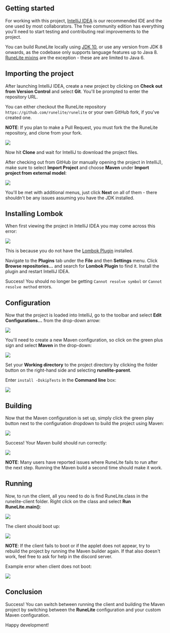 ## Getting started

For working with this project, [IntelliJ IDEA](https://www.jetbrains.com/idea/download) is our recommended IDE and the one used by most collaborators. The free community edition has everything you'll need to start testing and contributing real improvements to the project.

You can build RuneLite locally using [JDK 10](http://www.oracle.com/technetwork/java/javase/downloads/jdk10-downloads-4416644.html), or use any version from JDK 8 onwards, as the codebase only supports language features up to Java 8. [RuneLite mixins](https://github.com/runelite/runelite/wiki/Using-RuneLite's-mixins) are the exception - these are are limited to Java 6.

## Importing the project

After launching IntelliJ IDEA, create a new project by clicking on **Check out from Version Control** and select **Git**. You'll be prompted to enter the repository URL.

You can either checkout the RuneLite repository `https://github.com/runelite/runelite` or your own GitHub fork, if you've created one.

**NOTE**: If you plan to make a Pull Request, you must fork the the RuneLite repository, and clone from your fork.

![](https://user-images.githubusercontent.com/37604308/38454682-0fad8f26-3aaf-11e8-9ca3-327ebd667675.png)

Now hit **Clone** and wait for IntelliJ to download the project files.

After checking out from GitHub (or manually opening the project in IntelliJ), make sure to select **Import Project**
and choose **Maven** under **Import project from external model**:

![](http://i.imgur.com/gSuqzAY.png)

You'll be met with additional menus, just click **Next** on all of them - there shouldn't be any issues assuming you have the JDK installed.

## Installing Lombok

When first viewing the project in IntelliJ IDEA you may come across this error:

![](https://i.imgur.com/a1YDonV.png)

This is because you do not have the [Lombok Plugin](https://plugins.jetbrains.com/plugin/6317-lombok-plugin) installed.

Navigate to the **Plugins** tab under the **File** and then **Settings** menu. Click **Browse repositories...** and search for **Lombok Plugin** to find it. Install the plugin and restart IntelliJ IDEA.

Success! You should no longer be getting ``Cannot resolve symbol`` or ``Cannot resolve method`` errors.

## Configuration

Now that the project is loaded into IntelliJ, go to the toolbar and select **Edit Configurations...** from the drop-down arrow:

![](http://i.imgur.com/MmKople.png)

You'll need to create a new Maven configuration, so click on the green plus sign and select **Maven** in the drop-down:

![](http://i.imgur.com/iUjpRW8.png)

Set your **Working directory** to the project directory by clicking the folder button on the right-hand side and selecting **runelite-parent**. 

Enter `install -DskipTests` in the **Command line** box:

![](http://i.imgur.com/ekzfg2c.png)

## Building

Now that the Maven configuration is set up, simply click the green play button next to the configuration dropdown to
build the project using Maven:

![](http://i.imgur.com/85YnqXB.png)

Success! Your Maven build should run correctly:

![](http://i.imgur.com/pIU2PnT.png)

**NOTE**: Many users have reported issues where RuneLite fails to run after the next step. Running the Maven build a second time should make it work.

## Running

Now, to run the client, all you need to do is find RuneLite.class in the runelite-client folder. Right click on the class and select **Run RuneLite.main()**:

![](http://i.imgur.com/w2K9lCH.png)

The client should boot up:

![](http://i.imgur.com/fqoxCXS.png)

**NOTE**: If the client fails to boot or if the applet does not appear, try to rebuild the project by running the Maven builder again. If that also doesn't work, feel free to ask for help in the discord server.

Example error when client does not boot:

![](https://i.imgur.com/KSf3evR.png)

## Conclusion

Success! You can switch between running the client and building the Maven project by switching between the **RuneLite** configuration and your custom Maven configuration.

Happy development!